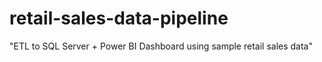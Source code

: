# retail-sales-data-pipeline
"ETL to SQL Server + Power BI Dashboard using sample retail sales data"

